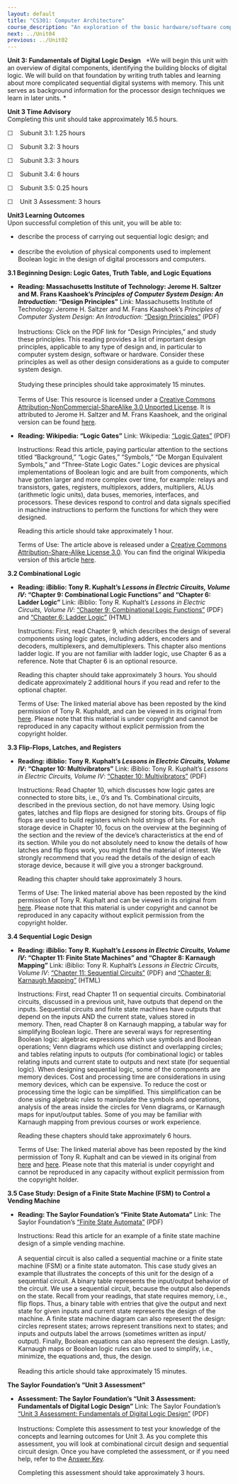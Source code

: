 ```yaml
---
layout: default
title: "CS301: Computer Architecture"
course_description: "An exploration of the basic hardware/software components, assembly language, and functional architecture design of computers."
next: ../Unit04
previous: ../Unit02
---
```

**Unit 3: Fundamentals of Digital Logic Design** <span id="3"></span> 
*We will begin this unit with an overview of digital components,
identifying the building blocks of digital logic. We will build on that
foundation by writing truth tables and learning about more complicated
sequential digital systems with memory. This unit serves as background
information for the processor design techniques we learn in later
units. *

**Unit 3 Time Advisory**  
Completing this unit should take approximately 16.5 hours.  
  
 ☐    Subunit 3.1: 1.25 hours  
  
 ☐    Subunit 3.2: 3 hours  
  
 ☐    Subunit 3.3: 3 hours  
  
 ☐    Subunit 3.4: 6 hours  
  
 ☐    Subunit 3.5: 0.25 hours  
  
 ☐    Unit 3 Assessment: 3 hours

**Unit3 Learning Outcomes**  
Upon successful completion of this unit, you will be able to:  
-   describe the process of carrying out sequential logic design; and  
      
-   describe the evolution of physical components used to implement
    Boolean logic in the design of digital processors and computers.

**3.1 Beginning Design: Logic Gates, Truth Table, and Logic Equations**
<span id="3.1"></span> 
-   **Reading: Massachusetts Institute of Technology: Jerome H. Saltzer
    and M. Frans Kaashoek’s *Principles of Computer System Design: An
    Introduction*: “Design Principles”**
    Link: Massachusetts Institute of Technology: Jerome H. Saltzer and
    M. Frans Kaashoek’s *Principles of Computer System Design: An
    Introduction*: [“Design
    Principles”](http://ocw.mit.edu/resources/res-6-004-principles-of-computer-system-design-an-introduction-spring-2009/online-textbook/)
    (PDF)  
        
     Instructions: Click on the PDF link for “Design Principles,” and
    study these principles. This reading provides a list of important
    design principles, applicable to any type of design and, in
    particular to computer system design, software or hardware. Consider
    these principles as well as other design considerations as a guide
    to computer system design.  
        
     Studying these principles should take approximately 15 minutes.  
        
     Terms of Use: This resource is licensed under a [Creative Commons
    Attribution-NonCommercial-ShareAlike 3.0 Unported
    License](http://creativecommons.org/licenses/by-nc-sa/3.0/). It is
    attributed to Jerome H. Saltzer and M. Frans Kaashoek, and the
    original version can be found
    [here](http://ocw.mit.edu/resources/res-6-004-principles-of-computer-system-design-an-introduction-spring-2009/online-textbook/). 

-   **Reading: Wikipedia: “Logic Gates”**
    Link: Wikipedia: [“Logic
    Gates”](http://www.saylor.org/site/wp-content/uploads/2011/05/logic-gate.pdf) (PDF)  
      
     Instructions: Read this article, paying particular attention to the
    sections titled “Background,” “Logic Gates,” “Symbols,” “De Morgan
    Equivalent Symbols,” and “Three-State Logic Gates.” Logic devices
    are physical implementations of Boolean logic and are built from
    components, which have gotten larger and more complex over time, for
    example: relays and transistors, gates, registers, multiplexors,
    adders, multipliers, ALUs (arithmetic logic units), data buses,
    memories, interfaces, and processors. These devices respond to
    control and data signals specified in machine instructions to
    perform the functions for which they were designed.  
      
     Reading this article should take approximately 1 hour.  
      
     Terms of Use: The article above is released under a [Creative
    Commons Attribution-Share-Alike License
    3.0](http://creativecommons.org/licenses/by-sa/3.0/). You can find
    the original Wikipedia version of this
    article [here](http://en.wikipedia.org/wiki/Logic_gate).

**3.2 Combinational Logic** <span id="3.2"></span> 
-   **Reading: iBiblio: Tony R. Kuphalt’s *Lessons in Electric Circuits,
    Volume IV*: “Chapter 9: Combinational Logic Functions” and “Chapter
    6: Ladder Logic”**
    Link: iBiblio: Tony R. Kuphalt’s *Lessons in Electric Circuits,
    Volume IV*: [“Chapter 9: Combinational Logic
    Functions”](http://www.saylor.org/site/wp-content/uploads/2011/06/CS301-3.2.pdf)
    (PDF) and [“Chapter 6:
    Ladder Logic”](http://www.ibiblio.org/kuphaldt/electricCircuits/Digital/DIGI_6.html)
    (HTML)  
      
     Instructions: First, read Chapter 9, which describes the design of
    several components using logic gates, including adders, encoders and
    decoders, multiplexers, and demultiplexers. This chapter also
    mentions ladder logic. If you are not familiar with ladder logic,
    use Chapter 6 as a reference. Note that Chapter 6 is an optional
    resource.  
      
     Reading this chapter should take approximately 3 hours. You should
    dedicate approximately 2 additional hours if you read and refer to
    the optional chapter.  
      
     Terms of Use: The linked material above has been reposted by the
    kind permission of Tony R. Kuphaldt, and can be viewed in its
    original from
    [here](http://www.ibiblio.org/kuphaldt/electricCircuits/Digital/DIGI_9.html).
    Please note that this material is under copyright and cannot be
    reproduced in any capacity without explicit permission from the
    copyright holder.

**3.3 Flip-Flops, Latches, and Registers** <span id="3.3"></span> 
-   **Reading: iBiblio: Tony R. Kuphalt’s *Lessons in Electric Circuits,
    Volume IV*: “Chapter 10: Multivibrators”**
    Link: iBiblio: Tony R. Kuphalt’s *Lessons in Electric Circuits,
    Volume IV*: [“Chapter 10:
    Multivibrators”](http://www.saylor.org/site/wp-content/uploads/2011/06/CS301-3.3.pdf) (PDF)  
      
     Instructions: Read Chapter 10, which discusses how logic gates are
    connected to store bits, i.e., 0’s and 1’s. Combinational circuits,
    described in the previous section, do not have memory. Using logic
    gates, latches and flip flops are designed for storing bits. Groups
    of flip flops are used to build registers which hold strings of
    bits. For each storage device in Chapter 10, focus on the overview
    at the beginning of the section and the review of the device’s
    characteristics at the end of its section. While you do not
    absolutely need to know the details of how latches and flip flops
    work, you might find the material of interest. We strongly recommend
    that you read the details of the design of each storage device,
    because it will give you a stronger background.  
      
     Reading this chapter should take approximately 3 hours.  
      
     Terms of Use: The linked material above has been reposted by the
    kind permission of Tony R. Kuphalt and can be viewed in its original
    from
    [here](http://www.ibiblio.org/kuphaldt/electricCircuits/Digital/DIGI_10.html). Please
    note that this material is under copyright and cannot be reproduced
    in any capacity without explicit permission from the copyright
    holder. 

**3.4 Sequential Logic Design** <span id="3.4"></span> 
-   **Reading: iBiblio: Tony R. Kuphalt’s *Lessons in Electric Circuits,
    Volume IV*: “Chapter 11: Finite State Machines” and “Chapter 8:
    Karnaugh Mapping”**
    Link: iBiblio: Tony R. Kuphalt’s *Lessons in Electric Circuits,
    Volume IV*: [“Chapter 11: Sequential
    Circuits”](http://www.saylor.org/site/wp-content/uploads/2011/06/CS301-3.4.pdf) (PDF)
    and [“Chapter 8: Karnaugh
    Mapping”](http://www.ibiblio.org/kuphaldt/electricCircuits/Digital/DIGI_8.html) (HTML)  
      
     Instructions: First, read Chapter 11 on sequential circuits.
    Combinatorial circuits, discussed in a previous unit, have outputs
    that depend on the inputs. Sequential circuits and finite state
    machines have outputs that depend on the inputs AND the current
    state, values stored in memory. Then, read Chapter 8 on Karnaugh
    mapping, a tabular way for simplifying Boolean logic. There are
    several ways for representing Boolean logic: algebraic expressions
    which use symbols and Boolean operations; Venn diagrams which use
    distinct and overlapping circles; and tables relating inputs to
    outputs (for combinational logic) or tables relating inputs and
    current state to outputs and next state (for sequential logic). When
    designing sequential logic, some of the components are memory
    devices. Cost and processing time are considerations in using memory
    devices, which can be expensive. To reduce the cost or processing
    time the logic can be simplified. This simplification can be done
    using algebraic rules to manipulate the symbols and operations,
    analysis of the areas inside the circles for Venn diagrams, or
    Karnaugh maps for input/output tables. Some of you may be familiar
    with Karnaugh mapping from previous courses or work experience.   
      
     Reading these chapters should take approximately 6 hours.  
      
     Terms of Use: The linked material above has been reposted by the
    kind permission of Tony R. Kuphalt and can be viewed in its original
    from
    [here](http://www.ibiblio.org/kuphaldt/electricCircuits/Digital/DIGI_11.html#xtocid90934)
    and
    [here](http://www.ibiblio.org/kuphaldt/electricCircuits/Digital/DIGI_8.html). Please
    note that this material is under copyright and cannot be reproduced
    in any capacity without explicit permission from the copyright
    holder. 

**3.5 Case Study: Design of a Finite State Machine (FSM) to Control a
Vending Machine** <span id="3.5"></span> 
-   **Reading: The Saylor Foundation’s “Finite State Automata”**
    Link: The Saylor Foundation’s [“Finite State
    Automata”](http://www.saylor.org/site/wp-content/uploads/2011/06/CS-202-Subunit-9.2-Finite-State-Automata_FINAL.pdf) (PDF)  
      
     Instructions: Read this article for an example of a finite state
    machine design of a simple vending machine.  
        
     A sequential circuit is also called a sequential machine or a
    finite state machine (FSM) or a finite state automaton. This case
    study gives an example that illustrates the concepts of this unit
    for the design of a sequential circuit. A binary table represents
    the input/output behavior of the circuit. We use a sequential
    circuit, because the output also depends on the state. Recall from
    your readings, that state requires memory, i.e., flip flops. Thus, a
    binary table with entries that give the output and next state for
    given inputs and current state represents the design of the
    machine. A finite state machine diagram can also represent the
    design: circles represent states; arrows represent transitions next
    to states; and inputs and outputs label the arrows (sometimes
    written as input/ output). Finally, Boolean equations can also
    represent the design. Lastly, Karnaugh maps or Boolean logic rules
    can be used to simplify, i.e., minimize, the equations and, thus,
    the design.  
        
     Reading this article should take approximately 15 minutes.

**The Saylor Foundation’s “Unit 3 Assessment”** <span id="3.6"></span> 
-   **Assessment: The Saylor Foundation’s “Unit 3 Assessment:
    Fundamentals of Digital Logic Design”**
    Link: The Saylor Foundation’s [“Unit 3 Assessment: Fundamentals of
    Digital Logic
    Design”](http://www.saylor.org/site/wp-content/uploads/2012/07/CS301-Computer-Architecture-Assessment-3.FINAL_.pdf)
    (PDF)  
                  
     Instructions: Complete this assessment to test your knowledge of
    the concepts and learning outcomes for Unit 3. As you complete this
    assessment, you will look at combinational circuit design and
    sequential circuit design. Once you have completed the assessment,
    or if you need help, refer to the [Answer
    Key](http://www.saylor.org/site/wp-content/uploads/2012/07/CS301-Computer-Architecture-Assessment-3-Answer-Key.FINAL_.pdf).  
      
     Completing this assessment should take approximately 3 hours.


